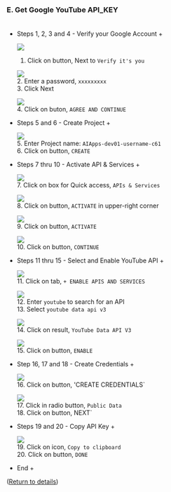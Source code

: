 
### E. Get Google YouTube API_KEY   <br><br> 

 + Steps 1, 2, 3 and 4 - Verify your Google Account +

    ![](./assets/IMGs/04/d61-04-16_Google-Key_u40216.1.png)   
    1. Click on button, Next to `Verify it's you`   

    ![](./assets/IMGs/04/d61-04-14_Google-Key_u40216.1.png)   
    2. Enter a password, `xxxxxxxxx`   
    3. Click Next

    ![](./assets/IMGs/04/d61-04-13_Google-Key_u40216.1.png)    
    4. Click on buton, `AGREE AND CONTINUE`   

 + Steps 5 and 6 - Create Project +

    ![](./assets/IMGs/04/d61-04-12_Google-Key_u40216.1.png)   
    5. Enter Project name: `AIApps-dev01-username-c61`    
    6. Click on button, `CREATE`   

 + Steps 7 thru 10 - Activate API & Services +

    ![](./assets/IMGs/04/d61-04-10_Google-Key_u40216.1.png)   
    7. Click on box for Quick access, `APIs & Services`    

    ![](./assets/IMGs/04/d61-04-11_Google-Key_u40216.1.png)   
    8. Click on button, `ACTIVATE` in upper-right corner   

    ![](./assets/IMGs/04/d61-04-08_Google-Key_u40216.1.png)   
    9. Click on button, `ACTIVATE`    

    ![](./assets/IMGs/04/d61-04-07_Google-Key_u40216.1.png)   
    10. Click on button, `CONTINUE`

 + Steps 11 thru  15 - Select and Enable YouTube API +

    ![](./assets/IMGs/04/d61-04-09_Google-Key_u40216.1.png)   
    11. Click on tab, `+ ENABLE APIS AND SERVICES`    

    ![](./assets/IMGs/04/d61-04-06_Google-Key_u40216.1.png)   
    12. Enter `youtube` to search for an API    
    13. Select `youtube data api v3`   

    ![](./assets/IMGs/04/d61-04-05_Google-Key_u40216.1.png)   
    14. Click on result, `YouTube Data API V3`   

    ![](./assets/IMGs/04/d61-04-04_Google-Key_u40216.1.png)   
    15. Click on button, `ENABLE`   

 + Step 16, 17 and 18 - Create Credentials +

    ![](./assets/IMGs/04/d61-04-03_Google-Key_u40216.1.png)   
    16. Click on button, 'CREATE CREDENTIALS`   

    ![](./assets/IMGs/04/d61-04-02_Google-Key_u40216.1.png)   
    17. Click in radio button, `Public Data`   
    18. Click on button, NEXT`   

 + Steps 19 and 20 - Copy API Key +

    ![](./assets/IMGs/04/d61-04-01_Google-Key_u40216.1.png)   
    19. Click on icon, `Copy to clipboard`    
    20. Click on button, `DONE`    

+ End +

([Return to details](./d61-01_build-log.md?id=e10)) 

